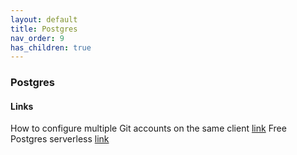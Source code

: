 ```yaml
---
layout: default
title: Postgres
nav_order: 9
has_children: true
---
```

### Postgres

#### Links   
  
How to configure multiple Git accounts on the same client [link](https://gist.github.com/oanhnn/80a89405ab9023894df7) 
Free Postgres serverless [link](https://bit.io/)
